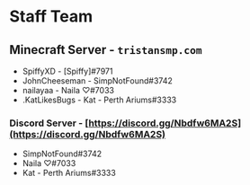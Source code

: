 # Staff Team

## Minecraft Server - `tristansmp.com`

* SpiffyXD - \[Spiffy]#7971
* JohnCheeseman - SimpNotFound#3742
* nailayaa - Naila ♡#7033
* .KatLikesBugs - Kat - Perth Ariums#3333

### Discord Server - [https://discord.gg/Nbdfw6MA2S](https://discord.gg/Nbdfw6MA2S)

* SimpNotFound#3742
* Naila ♡#7033
* Kat - Perth Ariums#3333
